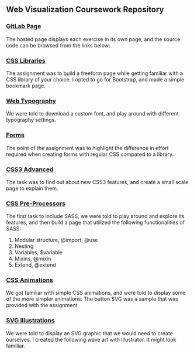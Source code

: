 ## Web Visualization Coursework Repository

### [GitLab Page](https://aa3739.pages.labranet.jamk.fi/web-visualization/)
The hosted page displays each exercise in its own page, and the source code can be browsed from the links below:

### [CSS Libraries](https://gitlab.labranet.jamk.fi/AA3739/web-visualization/-/blob/master/public/index.html)
The assignment was to build a freeform page while getting familiar with a CSS library of your choice. I opted to go for Bootstrap, and made a simple bookmark page.

### [Web Typography](https://gitlab.labranet.jamk.fi/AA3739/web-visualization/-/blob/master/public/web-typography.html)
We were told to download a custom font, and play around with different typography settings.

### [Forms](https://gitlab.labranet.jamk.fi/AA3739/web-visualization/-/blob/master/public/forms.html)
The point of the assignment was to highlight the difference in effort required when creating forms with regular CSS compared to a library.

### [CSS3 Advanced](https://gitlab.labranet.jamk.fi/AA3739/web-visualization/-/blob/master/public/css3-advanced.html)
The task was to find out about new CSS3 features, and create a small scale page to explain them.

### [CSS Pre-Processors](https://gitlab.labranet.jamk.fi/AA3739/web-visualization/-/blob/master/public/css-pre-processors.html)
The first task to include SASS, we were told to play around and explore its features, and then build a page that utilized the following functionalities of SASS:

1. Modular structure, @import, @use
2. Nesting
3. Variables, $variable
4. Mixins, @mixin
5. Extend, @extend

### [CSS Animations](https://gitlab.labranet.jamk.fi/AA3739/web-visualization/-/blob/master/public/css-animations.html)
We got familiar with simple CSS animations, and were told to display some of the more simpler animations. The button SVG was a sample that was provided with the assignment.

### [SVG Illustrations](https://gitlab.labranet.jamk.fi/AA3739/web-visualization/-/blob/master/public/svg-illustrations.html)
We were told to display an SVG graphic that we would need to create ourselves. I created the following wave art with Illustrator. It might look familiar.
